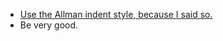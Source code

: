 * [Use the Allman indent style, because I said so.](https://en.wikipedia.org/wiki/Indent_style#Allman_style)
* Be very good.
